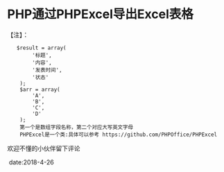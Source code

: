 

# PHP通过PHPExcel导出Excel表格

【注】：

```
   $result = array(
        '标题',
        '内容',
        '发表时间',
        '状态'
    );
    $arr = array(
        'A',
        'B',
        'C',
        'D'
    );
    第一个是数组字段名称，第二个对应大写英文字母
    PHPExcel是一个类:具体可以参考 https://github.com/PHPOffice/PHPExcel 
```

欢迎不懂的小伙伴留下评论

​																		date:2018-4-26				